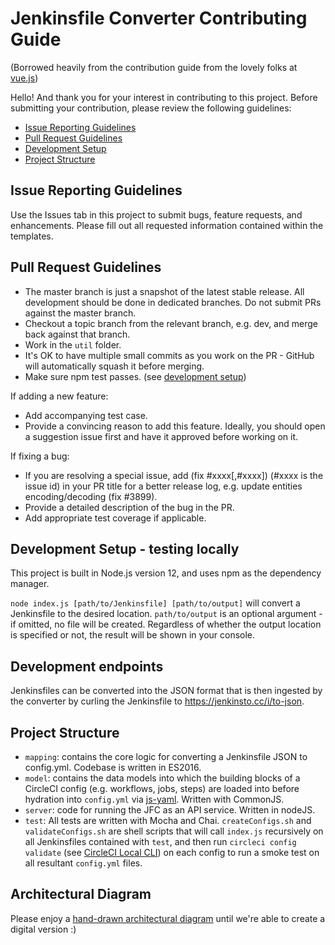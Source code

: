 # Jenkinsfile Converter Contributing Guide

(Borrowed heavily from the contribution guide from the lovely folks at [vue.js](https://github.com/vuejs/vue))

Hello! And thank you for your interest in contributing to this project. Before submitting your contribution, please review the following guidelines:

- [Issue Reporting Guidelines](#issue-reporting-guidelines)
- [Pull Request Guidelines](#pull-request-guidelines)
- [Development Setup](#development-setup)
- [Project Structure](#project-structure)

## Issue Reporting Guidelines

Use the Issues tab in this project to submit bugs, feature requests, and enhancements. Please fill out all requested information contained within the templates.

## Pull Request Guidelines

- The master branch is just a snapshot of the latest stable release. All development should be done in dedicated branches. Do not submit PRs against the master branch.
- Checkout a topic branch from the relevant branch, e.g. dev, and merge back against that branch.
- Work in the `util` folder.
- It's OK to have multiple small commits as you work on the PR - GitHub will automatically squash it before merging.
- Make sure npm test passes. (see [development setup](#development-setup))

If adding a new feature:

- Add accompanying test case.
- Provide a convincing reason to add this feature. Ideally, you should open a suggestion issue first and have it approved before working on it.

If fixing a bug:

- If you are resolving a special issue, add (fix #xxxx[,#xxxx]) (#xxxx is the issue id) in your PR title for a better release log, e.g. update entities encoding/decoding (fix #3899).
- Provide a detailed description of the bug in the PR.
- Add appropriate test coverage if applicable.

## Development Setup - testing locally

This project is built in Node.js version 12, and uses npm as the dependency manager.

`node index.js [path/to/Jenkinsfile] [path/to/output]` will convert a Jenkinsfile to the desired location. `path/to/output` is an optional argument - if omitted, no file will be created. Regardless of whether the output location is specified or not, the result will be shown in your console.

## Development endpoints

Jenkinsfiles can be converted into the JSON format that is then ingested by the converter by curling the Jenkinsfile to https://jenkinsto.cc/i/to-json.

## Project Structure

- `mapping`: contains the core logic for converting a Jenkinsfile JSON to config.yml. Codebase is written in ES2016.
- `model`: contains the data models into which the building blocks of a CircleCI config (e.g. workflows, jobs, steps) are loaded into before hydration into `config.yml` via [js-yaml](https://github.com/nodeca/js-yaml). Written with CommonJS.
- `server`: code for running the JFC as an API service. Written in nodeJS.
- `test`: All tests are written with Mocha and Chai. `createConfigs.sh` and `validateConfigs.sh` are shell scripts that will call `index.js` recursively on all Jenkinsfiles contained with `test`, and then run `circleci config validate` (see [CircleCI Local CLI](https://circleci.com/docs/2.0/local-cli/)) on each config to run a smoke test on all resultant `config.yml` files.

## Architectural Diagram

Please enjoy a [hand-drawn architectural diagram](../docs/architecture.jpg) until we're able to create a digital version :)
